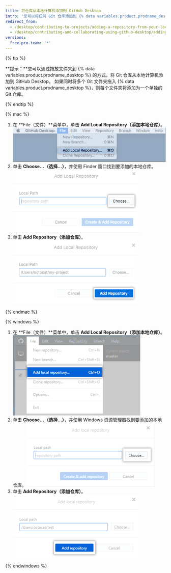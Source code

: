 ```yaml
---
title: 将仓库从本地计算机添加到 GitHub Desktop
intro: '您可以将任何 Git 仓库添加到 {% data variables.product.prodname_desktop %} 中，即使不是 {% data variables.product.prodname_dotcom %} 仓库也可以。'
redirect_from:
  - /desktop/contributing-to-projects/adding-a-repository-from-your-local-computer-to-github-desktop
  - /desktop/contributing-and-collaborating-using-github-desktop/adding-a-repository-from-your-local-computer-to-github-desktop
versions:
  free-pro-team: '*'
---
```

{% tip %}

**提示：**您可以通过拖放文件夹到 {% data variables.product.prodname_desktop %} 的方式，将 Git 仓库从本地计算机添加到 GitHub Desktop。 如果同时将多个 Git 文件夹拖入 {% data variables.product.prodname_desktop %}，则每个文件夹将添加为一个单独的 Git 仓库。

{% endtip %}

{% mac %}

1. 在 **File（文件）**菜单中，单击 **Add Local Repository（添加本地仓库）**。 ![添加本地仓库菜单选项](/assets/images/help/desktop/add-local-repository-mac.png)
2. 单击 **Choose...（选择...）**，并使用 Finder 窗口找到要添加的本地仓库。 ![Mac 应用程序中的“本地路径”字段](/assets/images/help/desktop/add-repo-choose-button-mac.png)
4. 单击 **Add Repository（添加仓库）**。 ![Mac 应用程序中的“添加仓库”按钮](/assets/images/help/desktop/add-repository-button-mac.png)

{% endmac %}

{% windows %}

1. 在 **File（文件）**菜单中，单击 **Add Local Repository（添加本地仓库）**。 ![添加本地仓库菜单选项](/assets/images/help/desktop/add-local-repository-windows.png)
2. 单击 **Choose...（选择...）**，并使用 Windows 资源管理器找到要添加的本地仓库。 ![Windows 应用程序中的“本地路径”字段](/assets/images/help/desktop/add-repo-choose-button-win.png)
4. 单击 **Add Repository（添加仓库）**。 ![Windows 应用程序中的“添加仓库”按钮](/assets/images/help/desktop/add-repository-button-windows.png)

{% endwindows %}
